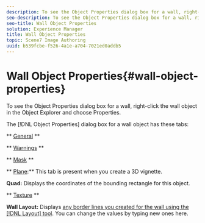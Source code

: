 ```yaml
---
description: To see the Object Properties dialog box for a wall, right-click the wall object in the Object Explorer and choose Properties.
seo-description: To see the Object Properties dialog box for a wall, right-click the wall object in the Object Explorer and choose Properties.
seo-title: Wall Object Properties
solution: Experience Manager
title: Wall Object Properties
topic: Scene7 Image Authoring
uuid: b539fcbe-f526-4a1e-a704-7021ed0addb5
---
```


# Wall Object Properties{#wall-object-properties}

To see the Object Properties dialog box for a wall, right-click the wall object in the Object Explorer and choose Properties.

The [!DNL Object Properties] dialog box for a wall object has these tabs:

** [General](../../c-vat-obj-pg/c-vat-abt-obj-prop/c-vat-3d-obj-prop/c-vat-3d-flow-obj-prop/c-vat-gen-tab-obj.md#concept-41227a4c8797447cb4ec1e8937a6f8a7) **

** [Warnings](../../c-vat-obj-pg/c-vat-abt-obj-prop/c-vat-app-obj-prop/c-vat-warning-tab.md#concept-a4134befdef446a9bb4f5fbb3f9b27d1) **

** [Mask](../../c-vat-obj-pg/c-vat-abt-obj-prop/c-vat-3d-obj-prop/c-vat-3d-flow-obj-prop/c-vat-mask-tab-obj.md#concept-2c0068e148274fbe9cfbdbdd08935730) **

** [Plane](../../c-vat-obj-pg/c-vat-abt-obj-prop/c-vat-app-obj-prop/c-vat-plane-tab-3d-obj.md#concept-e0addb7f0f8f48678bf3b09bbf74f67c):** This tab is present when you create a 3D vignette.

**Quad:** Displays the coordinates of the bounding rectangle for this object.

** [Texture](../../c-vat-obj-pg/c-vat-abt-obj-prop/c-vat-3d-obj-prop/c-vat-3d-flow-obj-prop/c-vat-text-tab-obj.md#concept-81d47c5bdaf64427a222acfee3e6d557) **

**Wall Layout:** Displays [any border lines you created for the wall using the [!DNL Layout] tool](../../c-vat-obj-pg/c-vat-obj-pg-tools/c-vat-layout-tool/t-vat-set-bord-lines.md#task-9871b499cc8f49cbb06cf2776fb63f50). You can change the values by typing new ones here. 

